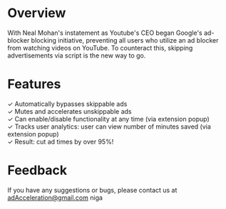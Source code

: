 # Overview
With Neal Mohan's instatement as Youtube's CEO began Google's ad-blocker blocking initiative, preventing all users who utilize an ad blocker from watching videos on YouTube. To counteract this, skipping advertisements via script is the new way to go.  


# Features
✓ Automatically bypasses skippable ads  
✓ Mutes and accelerates unskippable ads  
✓ Can enable/disable functionality at any time (via extension popup)  
✓ Tracks user analytics: user can view number of minutes saved (via extension popup)  
✓ Result: cut ad times by over 95%!

# Feedback

If you have any suggestions or bugs, please contact us at adAcceleration@gmail.com  niga
